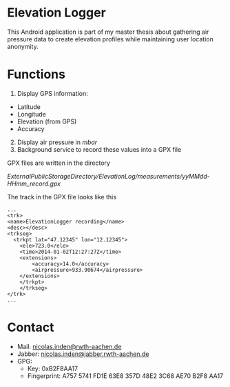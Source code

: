 Elevation Logger
================

This Android application is part of my master thesis about gathering air pressure data to create elevation profiles while maintaining user location anonymity.

Functions
=========

1. Display GPS information:
  * Latitude
  * Longitude
  * Elevation (from GPS)
  * Accuracy
2. Display air pressure in _mbar_
3. Background service to record these values into a GPX file

GPX files are written in the directory

_ExternalPublicStorageDirectory/ElevationLog/measurements/yyMMdd-HHmm\_record.gpx_

The track in the GPX file looks like this

	...
	<trk>
    <name>ElevationLogger recording</name>
    <desc></desc>
    <trkseg>
      <trkpt lat="47.12345" lon="12.12345">
      	<ele>723.0</ele>
      	<time>2014-01-02T12:27:27Z</time>
      	<extensions>
        	<accuracy>14.0</accuracy>
        	<airpressure>933.90674</airpressure>
      	</extensions>
    	</trkpt>
		</trkseg>
	</trk>
	...

Contact
=======

* Mail: nicolas.inden@rwth-aachen.de
* Jabber: nicolas.inden@jabber.rwth-aachen.de
* GPG:
	* Key: 0xB2F8AA17
	* Fingerprint: A757 5741 FD1E 63E8 357D  48E2 3C68 AE70 B2F8 AA17
